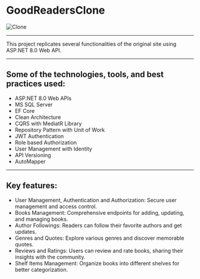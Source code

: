 # GoodReadersClone

![Clone](https://github.com/user-attachments/assets/fcb19f96-7c91-4b1e-adc2-a746fec5f23b)

---

This project replicates several functionalities of the original site using ASP.NET 8.0 Web API. 

---

## Some of the technologies, tools, and best practices used:

- ASP.NET 8.0 Web APIs
- MS SQL Server
- EF Core
- Clean Architecture
- CQRS with MediatR Library
- Repository Pattern with Unit of Work
- JWT Authentication
- Role based Authorization
- User Management with Identity
- API Versioning
- AutoMapper
---

## Key features:

- User Management, Authentication and Authorization: Secure user management and access control. 
- Books Management: Comprehensive endpoints for adding, updating, and managing books. 
- Author Followings: Readers can follow their favorite authors and get updates. 
- Genres and Quotes: Explore various genres and discover memorable quotes. 
- Reviews and Ratings: Users can review and rate books, sharing their insights with the community. 
- Shelf Items Management: Organize books into different shelves for better categorization.
